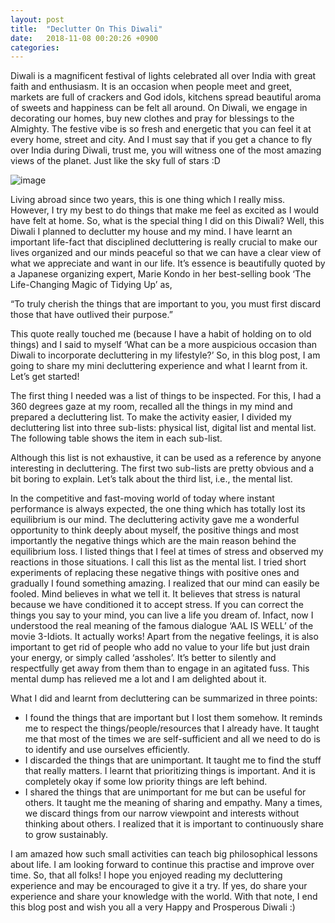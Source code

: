 ```yaml
---
layout: post
title:  "Declutter On This Diwali"
date:   2018-11-08 00:20:26 +0900
categories: 
---
```


Diwali is a magnificent festival of lights celebrated all over India with great faith and enthusiasm. It is an occasion when people meet and greet, markets are full of crackers and God idols, kitchens spread beautiful aroma of sweets and happiness can be felt all around. On Diwali, we engage in decorating our homes, buy new clothes and pray for blessings to the Almighty. The festive vibe is so fresh and energetic that you can feel it at every home, street and city. And I must say that if you get a chance to fly over India during Diwali, trust me, you will witness one of the most amazing views of the planet. Just like the sky full of stars :D

![image]({{site.url}}{{site.baseurl}}/assets/images/diwali.jpg)

Living abroad since two years, this is one thing which I really miss. However, I try my best to do things that make me feel as excited as I would have felt at home. So, what is the special thing I did on this Diwali? Well, this Diwali I planned to declutter my house and my mind. I have learnt an important life-fact that disciplined decluttering is really crucial to make our lives organized and our minds peaceful so that we can have a clear view of what we appreciate and want in our life. It’s essence is beautifully quoted by a Japanese organizing expert, Marie Kondo in her best-selling book ‘The Life-Changing Magic of Tidying Up’ as,

“To truly cherish the things that are important to you, you must first discard those that have outlived their purpose.”

This quote really touched me (because I have a habit of holding on to old things) and I said to myself ‘What can be a more auspicious occasion than Diwali to incorporate decluttering in my lifestyle?’ So, in this blog post, I am going to share my mini decluttering experience and what I learnt from it. Let’s get started!

The first thing I needed was a list of things to be inspected. For this, I had a 360 degrees gaze at my room, recalled all the things in my mind and prepared a decluttering list. To make the activity easier, I divided my decluttering list into three sub-lists: physical list, digital list and mental list. The following table shows the item in each sub-list.

Although this list is not exhaustive, it can be used as a reference by anyone interesting in decluttering. The first two sub-lists are pretty obvious and a bit boring to explain. Let’s talk about the third list, i.e., the mental list.

In the competitive and fast-moving world of today where instant performance is always expected, the one thing which has totally lost its equilibrium is our mind. The decluttering activity gave me a wonderful opportunity to think deeply about myself, the positive things and most importantly the negative things which are the main reason behind the equilibrium loss. I listed things that I feel at times of stress and observed my reactions in those situations. I call this list as the mental list. I tried short experiments of replacing these negative things with positive ones and gradually I found something amazing. I realized that our mind can easily be fooled. Mind believes in what we tell it. It believes that stress is natural because we have conditioned it to accept stress. If you can correct the things you say to your mind, you can live a life you dream of. Infact, now I understood the real meaning of the famous dialogue ‘AAL IS WELL’ of the movie 3-Idiots. It actually works! Apart from the negative feelings, it is also important to get rid of people who add no value to your life but just drain your energy, or simply called ‘assholes’. It’s better to silently and respectfully get away from them than to engage in an agitated fuss. This mental dump has relieved me a lot and I am delighted about it.

What I did and learnt from decluttering can be summarized in three points:

- I found the things that are important but I lost them somehow. It reminds me to respect the things/people/resources that I already have. It taught me that most of the times we are self-sufficient and all we need to do is to identify and use ourselves efficiently.
- I discarded the things that are unimportant. It taught me to find the stuff that really matters. I learnt that prioritizing things is important. And it is completely okay if some low priority things are left behind.
- I shared the things that are unimportant for me but can be useful for others. It taught me the meaning of sharing and empathy. Many a times, we discard things from our narrow viewpoint and interests without thinking about others. I realized that it is important to continuously share to grow sustainably.

I am amazed how such small activities can teach big philosophical lessons about life. I am looking forward to continue this practise and improve over time. So, that all folks! I hope you enjoyed reading my decluttering experience and may be encouraged to give it a try. If yes, do share your experience and share your knowledge with the world. With that note, I end this blog post and wish you all a very Happy and Prosperous Diwali :)
